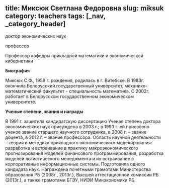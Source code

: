 title: Миксюк Светлана Федоровна
slug: miksuk
category: teachers
tags: [_nav, _category_header]
---

доктор экономических наук

профессор

Профессор кафедры прикладной математики и экономической кибернетики

__Биография__

Миксюк С.Ф., 1959 г. рождения, родилась в г. Витебске. В 1983г. окончила Белорусский государственный университет, механико-математический факультет - специальность математика. С  2002г. работает в Белорусском государственном экономическом университете.

__Ученые степени, звания и награды__

В 1991 г. защитила кандидатскую диссертацию  Ученая степень доктора экономических наук присуждена в 2003 г.; в 1993 г. ей присвоено ученое звание старшего научного сотрудника, в 2008 г. – звание доцента, в 2012 г. – звание профессора.  Область научной деятельности – теория и методика прикладного экономического моделирования: разработка и встраивание в практику макроэкономического прогнозирования моделей финансового программирования, разработка моделей логистического менеджмента и их встраивание в корпоративные информационные системы. Подготовила одного кандидата наук. Награждена почетными грамотами Министерства образования РБ (2008г., 2013г.), Высшей аттестационной комиссии РБ (2013г.), а также грамотами БГЭУ, НИЭИ Минэкономики РБ.
